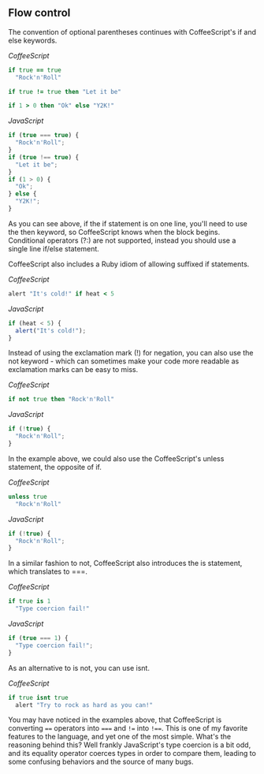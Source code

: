 ## Flow control
The convention of optional parentheses continues with CoffeeScript's if and else keywords.

*CoffeeScript*
``` coffeescript
if true == true
  "Rock'n'Roll"

if true != true then "Let it be"

if 1 > 0 then "Ok" else "Y2K!"
```
*JavaScript*
``` javascript
if (true === true) {
  "Rock'n'Roll";
}
if (true !== true) {
  "Let it be";
}
if (1 > 0) {
  "Ok";
} else {
  "Y2K!";
}
```
As you can see above, if the if statement is on one line, you'll need to use the then keyword, so CoffeeScript knows when the block begins. Conditional operators (?:) are not supported, instead you should use a single line if/else statement.

CoffeeScript also includes a Ruby idiom of allowing suffixed if statements.

*CoffeeScript*
``` coffeescript
alert "It's cold!" if heat < 5
```
*JavaScript*
``` javascript
if (heat < 5) {
  alert("It's cold!");
}
```
Instead of using the exclamation mark (!) for negation, you can also use the not keyword - which can sometimes make your code more readable as exclamation marks can be easy to miss.

*CoffeeScript*
``` coffeescript
if not true then "Rock'n'Roll"
```
*JavaScript*
``` javascript
if (!true) {
  "Rock'n'Roll";
}
```
In the example above, we could also use the CoffeeScript's unless statement, the opposite of if.

*CoffeeScript*
``` coffeescript
unless true
  "Rock'n'Roll"
```
*JavaScript*
``` javascript
if (!true) {
  "Rock'n'Roll";
}
```
In a similar fashion to not, CoffeeScript also introduces the is statement, which translates to ===.

*CoffeeScript*
``` coffeescript
if true is 1
  "Type coercion fail!"
```
*JavaScript*
``` javascript
if (true === 1) {
  "Type coercion fail!";
}
```
As an alternative to is not, you can use isnt.

*CoffeeScript*
``` coffeescript
if true isnt true
  alert "Try to rock as hard as you can!"
```
You may have noticed in the examples above, that CoffeeScript is converting `==` operators into `===` and `!=` into `!==`. This is one of my favorite features to the language, and yet one of the most simple. What's the reasoning behind this? Well frankly JavaScript's type coercion is a bit odd, and its equality operator coerces types in order to compare them, leading to some confusing behaviors and the source of many bugs.
